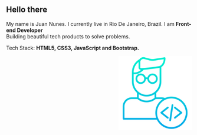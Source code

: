 
## Hello there
<p align="left"> 
 My name is Juan Nunes. I currently live in Rio De Janeiro, Brazil. I am <strong>Front-end Developer</strong> <br>
  Building beautiful tech products to solve problems.
</p>
<p align="left">
  Tech Stack: <strong>HTML5, CSS3, JavaScript and Bootstrap.</strong>
</p>

<img src="desenvolvedor.png" width="200px"  align="right" alt="Dev">
<br>
